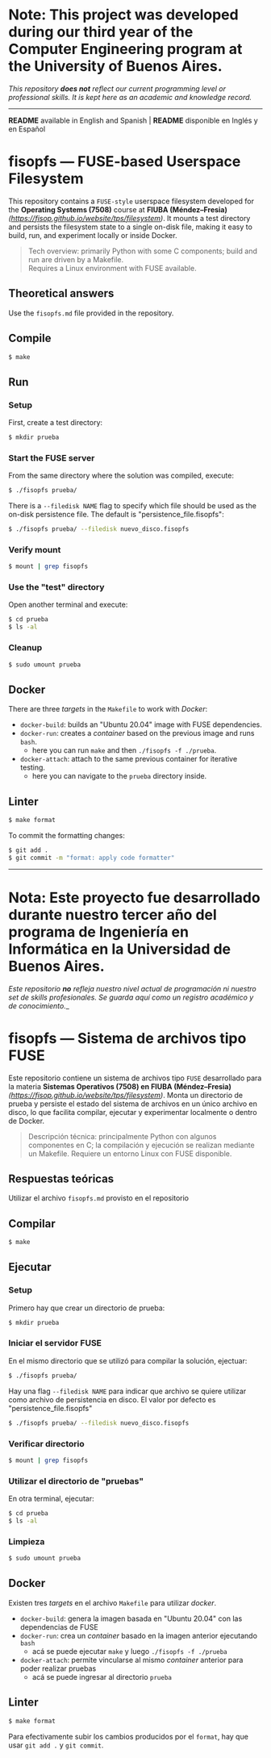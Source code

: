 # Note: This project was developed during our **third** year of the Computer Engineering program at the University of Buenos Aires.
_This repository **does not** reflect our current programming level or professional skills. It is kept here as an academic and knowledge record._

------------------------------------------------------------------------------------

**README** available in English and Spanish | **README** disponible en Inglés y en Español

# fisopfs — FUSE-based Userspace Filesystem

This repository contains a `FUSE-style` userspace filesystem developed for the **Operating Systems (7508)** course at **FIUBA (Méndez–Fresia)** _(https://fisop.github.io/website/tps/filesystem)_. It mounts a test directory and persists the filesystem state to a single on-disk file, making it easy to build, run, and experiment locally or inside Docker.

> Tech overview: primarily Python with some C components; build and run are driven by a Makefile.  
> Requires a Linux environment with FUSE available.


## Theoretical answers

Use the `fisopfs.md` file provided in the repository.

## Compile

```bash
$ make
```

## Run

### Setup

First, create a test directory:

```bash
$ mkdir prueba
```

### Start the FUSE server

From the same directory where the solution was compiled, execute:

```bash
$ ./fisopfs prueba/
```

There is a `--filedisk NAME` flag to specify which file should be used
as the on-disk persistence file. The default is "persistence_file.fisopfs":

```bash
$ ./fisopfs prueba/ --filedisk nuevo_disco.fisopfs
```

### Verify mount

```bash
$ mount | grep fisopfs
```

### Use the "test" directory

Open another terminal and execute:

```bash
$ cd prueba
$ ls -al
```

### Cleanup

```bash
$ sudo umount prueba
```

## Docker

There are three _targets_ in the `Makefile` to work with _Docker_:
- `docker-build`: builds an "Ubuntu 20.04" image with FUSE dependencies.
- `docker-run`: creates a _container_ based on the previous image and runs `bash`.
   - here you can run `make` and then `./fisopfs -f ./prueba`.
- `docker-attach`: attach to the same previous container for iterative testing.
   - here you can navigate to the `prueba` directory inside.

## Linter

```bash
$ make format
```

To commit the formatting changes:

```bash
$ git add .
$ git commit -m "format: apply code formatter"
```



------------------------------------------------------------------------------------

# Nota: Este proyecto fue desarrollado durante nuestro **tercer** año del programa de Ingeniería en Informática en la Universidad de Buenos Aires.
_Este repositorio **no** refleja nuestro nivel actual de programación ni nuestro set de skills profesionales. Se guarda aquí como un registro académico y de conocimiento.__

# fisopfs — Sistema de archivos tipo FUSE

Este repositorio contiene un sistema de archivos tipo `FUSE` desarrollado para la materia **Sistemas Operativos (7508) en FIUBA (Méndez–Fresia)** _(https://fisop.github.io/website/tps/filesystem)_. Monta un directorio de prueba y persiste el estado del sistema de archivos en un único archivo en disco, lo que facilita compilar, ejecutar y experimentar localmente o dentro de Docker.

> Descripción técnica: principalmente Python con algunos componentes en C; la compilación y ejecución se realizan mediante un Makefile.
> Requiere un entorno Linux con FUSE disponible.


## Respuestas teóricas

Utilizar el archivo `fisopfs.md` provisto en el repositorio

## Compilar

```bash
$ make
```

## Ejecutar

### Setup

Primero hay que crear un directorio de prueba:

```bash
$ mkdir prueba
```

### Iniciar el servidor FUSE

En el mismo directorio que se utilizó para compilar la solución, ejectuar:

```bash
$ ./fisopfs prueba/
```

Hay una flag `--filedisk NAME` para indicar que archivo se
 quiere utilizar como archivo de persistencia en disco. 
 El valor por defecto es "persistence_file.fisopfs"

```bash
$ ./fisopfs prueba/ --filedisk nuevo_disco.fisopfs
```

### Verificar directorio

```bash
$ mount | grep fisopfs
```

### Utilizar el directorio de "pruebas"

En otra terminal, ejecutar:

```bash
$ cd prueba
$ ls -al
```

### Limpieza

```bash
$ sudo umount prueba
```

## Docker

Existen tres _targets_ en el archivo `Makefile` para utilizar _docker_.

- `docker-build`: genera la imagen basada en "Ubuntu 20.04" con las dependencias de FUSE
- `docker-run`: crea un _container_ basado en la imagen anterior ejecutando `bash`
   - acá se puede ejecutar `make` y luego `./fisopfs -f ./prueba`
- `docker-attach`: permite vincularse al mismo _container_ anterior para poder realizar pruebas
   - acá se puede ingresar al directorio `prueba`

## Linter

```bash
$ make format
```

Para efectivamente subir los cambios producidos por el `format`, hay que usar `git add .` y `git commit`.
